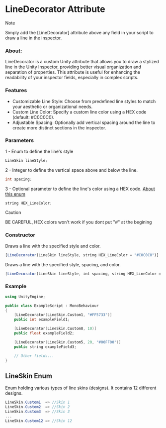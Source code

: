 # LineDecorator Attribute
> [!NOTE]
> Simply add the [LineDecorator] attribute above any field in your script to draw a line in the inspector.

### About:
LineDecorator is a custom Unity attribute that allows you to draw a stylized line in the Unity Inspector, 
providing better visual organization and separation of properties. 
This attribute is useful for enhancing the readability of your inspector fields, especially in complex scripts.

### Features
* Customizable Line Style: Choose from predefined line styles to match your aesthetic or organizational needs.
* Custom Line Color: Specify a custom line color using a HEX code (default: #C0C0C0).
* Adjustable Spacing: Optionally add vertical spacing around the line to create more distinct sections in the inspector.

### Parameters
1 - Enum to define the line's style
```javascript
LineSkin lineStyle;
```
2 - Integer to define the vertical space above and below the line.
```cpp
int spacing;
```
3 - Optional parameter to define the line's color using a HEX code. [About this enum](#lineskin-enum)
```java
string HEX_LineColor;
```
> [!CAUTION]
> BE CAREFUL, HEX colors won't work if you dont put "#" at the begining

### Constructor
Draws a line with the specified style and color.
```javascript
[LineDecorator(LineSkin lineStyle, string HEX_LineColor = "#C0C0C0")]
```
Draws a line with the specified style, spacing, and color.
```javascript
[LineDecorator(LineSkin lineStyle, int spacing, string HEX_LineColor = "#C0C0C0")]
```

### Example
```cpp
using UnityEngine;

public class ExampleScript : MonoBehaviour
{
    [LineDecorator(LineSkin.Custom1, "#FF5733")]
    public int exampleField1;

    [LineDecorator(LineSkin.Custom8, 10)]
    public float exampleField2;

    [LineDecorator(LineSkin.Custom5, 20, "#00FF00")]
    public string exampleField3;

    // Other fields...
}

```
## LineSkin Enum
Enum holding various types of line skins (designs).
It contains 12 different designs.

```c#
LineSkin.Custom1  => //Skin 1
LineSkin.Custom2  => //Skin 2
LineSkin.Custom3  => //Skin 3
...
LineSkin.Custom12 => //Skin 12
```
